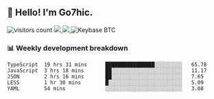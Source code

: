## 👋 Hello! I'm Go7hic.

 ![visitors count](https://visitors-by-url-pls-dont-use-this-in-your-repo.vercel.app/Go7hic-github-readme)
 <a href="https://twitter.com/Go7hic">
    <img src="https://img.shields.io/badge/-@Go7hic-1ca0f1?style=flat-square&labelColor=1ca0f1&logo=twitter&logoColor=white&link=https://twitter.com/Go7hic">
   <a/>
   <a href="mailto:gtfx0209@gmail.com">
    <img src="https://img.shields.io/badge/-gtfx0209@gmail.com-c14438?style=flat-square&logo=Gmail&logoColor=white&link=mailto:gtfx0209@gmail.com">
   <a/>
    ![Keybase BTC](https://img.shields.io/keybase/btc/Go7hic)
 <!--
🔭 I’m currently working
🌱 I’m currently learning
💬 Ask me about 
📫 How to reach me: 
⚡ Fun fact: 
-->
 <!--
![My Github Stats](https://github-readme-stats.vercel.app/api?username=Go7hic&show_icons=true&count_private=true)

-->

### 📊 Weekly development breakdown
<!--START_SECTION:waka-->
```text
TypeScript  19 hrs 31 mins      ████████████████░░░░░░░░░   65.78 
JavaScript  3 hrs 18 mins       ██░░░░░░░░░░░░░░░░░░░░░░░   11.17 
JSON        2 hrs 16 mins       ██░░░░░░░░░░░░░░░░░░░░░░░   7.65 
LESS        1 hr 30 mins        █░░░░░░░░░░░░░░░░░░░░░░░░   5.09 
YAML        54 mins             ░░░░░░░░░░░░░░░░░░░░░░░░░   3.08
```
<!--END_SECTION:waka-->

